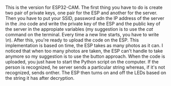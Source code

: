 This is the version for ESP32-CAM.
The first thing you have to do is create two pair of private keys, one pair for the ESP and another for the server.
Then you have to put your SSID, password adn the IP address of the server in the .ino code and write the private key of the ESP and the public key of the server in the appropiate variables (my suggestion is to use the <em>cat</em> command on the terminal. Every time a new line starts, you have to write <em>\n</em>).
After this, you're ready to upload the code on the ESP. This implementation is based on time, the ESP takes as many photos as it can. 
I noticed that when too many photos are taken, the ESP can't handle to take anymore so my suggestion is to use the button approach.
When the code is uploaded, you just have to start the Python script on the computer. If the person is recognized, he server sends a particular string whereas, if it's not recognized, sends onther.
The ESP then turns on and off the LEDs based on the string it has after decryption.
